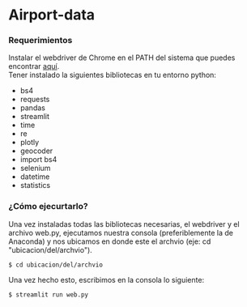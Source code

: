 # Airport-data

### Requerimientos 
Instalar el webdriver de Chrome en el PATH del sistema que puedes encontrar [aquí](https://chromedriver.chromium.org/).  
Tener instalado la siguientes bibliotecas en tu entorno python:
- bs4 
- requests
- pandas
- streamlit
- time
- re
- plotly
- geocoder
- import bs4
- selenium
- datetime
- statistics

### ¿Cómo ejecurtarlo?

Una vez instaladas todas las bibliotecas necesarias, el webdriver y el archivo web.py, ejecutamos nuestra consola (preferiblemente la de Anaconda) y nos ubicamos en donde este el archvio (eje: cd "ubicacion/del/archvio"). 


<!--sec data-title="Prompt: OS X and Linux" data-id="OSX_Linux_prompt" data-collapse=true ces-->
 
    $ cd ubicacion/del/archvio
    
<!--endsec-->



<!--sec data-title="Prompt: OS X and Linux" data-id="OSX_Linux_prompt" data-collapse=true ces-->

Una vez hecho esto, escribimos en la consola lo siguiente: 


    $ streamlit run web.py
    

<!--endsec-->
